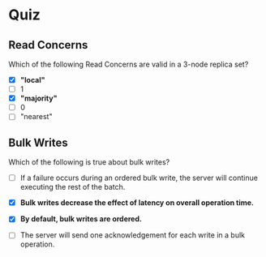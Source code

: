 # Quiz

## Read Concerns

Which of the following Read Concerns are valid in a 3-node replica set?



- [x] **"local"**
- [ ] 1
- [x] **"majority"**
- [ ] 0
- [ ] "nearest"

## Bulk Writes

Which of the following is true about bulk writes?



- [ ] If a failure occurs during an ordered bulk write, the server will continue executing the rest of the batch.
- [x] **Bulk writes decrease the effect of latency on overall operation time.**
- [x] **By default, bulk writes are ordered.**
- [ ] The server will send one acknowledgement for each write in a bulk operation.

